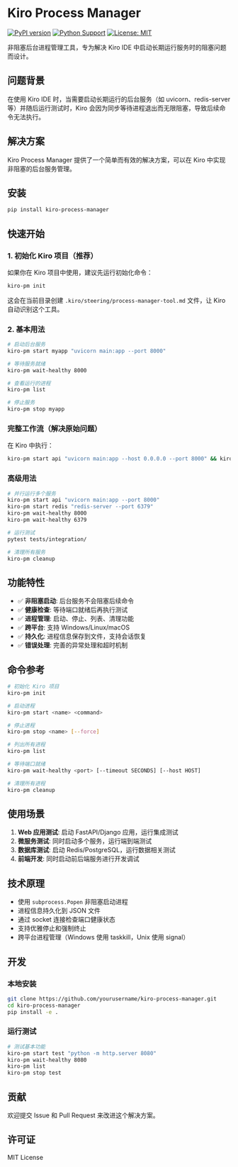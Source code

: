 # Kiro Process Manager

[![PyPI version](https://badge.fury.io/py/kiro-process-manager.svg)](https://badge.fury.io/py/kiro-process-manager)
[![Python Support](https://img.shields.io/pypi/pyversions/kiro-process-manager.svg)](https://pypi.org/project/kiro-process-manager/)
[![License: MIT](https://img.shields.io/badge/License-MIT-yellow.svg)](https://opensource.org/licenses/MIT)

非阻塞后台进程管理工具，专为解决 Kiro IDE 中启动长期运行服务时的阻塞问题而设计。

## 问题背景

在使用 Kiro IDE 时，当需要启动长期运行的后台服务（如 uvicorn、redis-server 等）并随后运行测试时，Kiro 会因为同步等待进程退出而无限阻塞，导致后续命令无法执行。

## 解决方案

Kiro Process Manager 提供了一个简单而有效的解决方案，可以在 Kiro 中实现非阻塞的后台服务管理。

## 安装

```bash
pip install kiro-process-manager
```

## 快速开始

### 1. 初始化 Kiro 项目（推荐）

如果你在 Kiro 项目中使用，建议先运行初始化命令：

```bash
kiro-pm init
```

这会在当前目录创建 `.kiro/steering/process-manager-tool.md` 文件，让 Kiro 自动识别这个工具。

### 2. 基本用法

```bash
# 启动后台服务
kiro-pm start myapp "uvicorn main:app --port 8000"

# 等待服务就绪
kiro-pm wait-healthy 8000

# 查看运行的进程
kiro-pm list

# 停止服务
kiro-pm stop myapp
```

### 完整工作流（解决原始问题）

在 Kiro 中执行：

```bash
kiro-pm start api "uvicorn main:app --host 0.0.0.0 --port 8000" && kiro-pm wait-healthy 8000 30 && pytest tests/integration/ && kiro-pm stop api
```

### 高级用法

```bash
# 并行运行多个服务
kiro-pm start api "uvicorn main:app --port 8000"
kiro-pm start redis "redis-server --port 6379"
kiro-pm wait-healthy 8000
kiro-pm wait-healthy 6379

# 运行测试
pytest tests/integration/

# 清理所有服务
kiro-pm cleanup
```

## 功能特性

- ✅ **非阻塞启动**: 后台服务不会阻塞后续命令
- ✅ **健康检查**: 等待端口就绪后再执行测试
- ✅ **进程管理**: 启动、停止、列表、清理功能
- ✅ **跨平台**: 支持 Windows/Linux/macOS
- ✅ **持久化**: 进程信息保存到文件，支持会话恢复
- ✅ **错误处理**: 完善的异常处理和超时机制

## 命令参考

```bash
# 初始化 Kiro 项目
kiro-pm init

# 启动进程
kiro-pm start <name> <command>

# 停止进程
kiro-pm stop <name> [--force]

# 列出所有进程
kiro-pm list

# 等待端口就绪
kiro-pm wait-healthy <port> [--timeout SECONDS] [--host HOST]

# 清理所有进程
kiro-pm cleanup
```

## 使用场景

1. **Web 应用测试**: 启动 FastAPI/Django 应用，运行集成测试
2. **微服务测试**: 同时启动多个服务，运行端到端测试
3. **数据库测试**: 启动 Redis/PostgreSQL，运行数据相关测试
4. **前端开发**: 同时启动前后端服务进行开发调试

## 技术原理

- 使用 `subprocess.Popen` 非阻塞启动进程
- 进程信息持久化到 JSON 文件
- 通过 socket 连接检查端口健康状态
- 支持优雅停止和强制终止
- 跨平台进程管理（Windows 使用 taskkill，Unix 使用 signal）

## 开发

### 本地安装

```bash
git clone https://github.com/yourusername/kiro-process-manager.git
cd kiro-process-manager
pip install -e .
```

### 运行测试

```bash
# 测试基本功能
kiro-pm start test "python -m http.server 8080"
kiro-pm wait-healthy 8080
kiro-pm list
kiro-pm stop test
```

## 贡献

欢迎提交 Issue 和 Pull Request 来改进这个解决方案。

## 许可证

MIT License